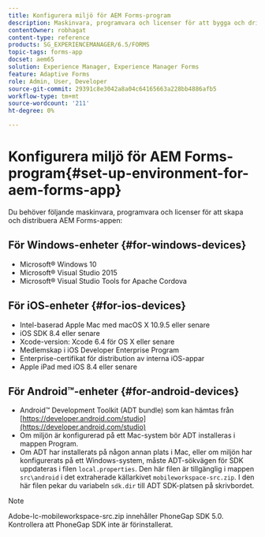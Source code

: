 ```yaml
---
title: Konfigurera miljö för AEM Forms-program
description: Maskinvara, programvara och licenser för att bygga och driftsätta AEM Forms-appen.
contentOwner: robhagat
content-type: reference
products: SG_EXPERIENCEMANAGER/6.5/FORMS
topic-tags: forms-app
docset: aem65
solution: Experience Manager, Experience Manager Forms
feature: Adaptive Forms
role: Admin, User, Developer
source-git-commit: 29391c8e3042a8a04c64165663a228bb4886afb5
workflow-type: tm+mt
source-wordcount: '211'
ht-degree: 0%

---
```


# Konfigurera miljö för AEM Forms-program{#set-up-environment-for-aem-forms-app}

Du behöver följande maskinvara, programvara och licenser för att skapa och distribuera AEM Forms-appen:

## För Windows-enheter {#for-windows-devices}

* Microsoft® Windows 10
* Microsoft® Visual Studio 2015
* Microsoft® Visual Studio Tools for Apache Cordova

## För iOS-enheter {#for-ios-devices}

* Intel-baserad Apple Mac med macOS X 10.9.5 eller senare
* iOS SDK 8.4 eller senare
* Xcode-version: Xcode 6.4 för OS X eller senare
* Medlemskap i iOS Developer Enterprise Program
* Enterprise-certifikat för distribution av interna iOS-appar
* Apple iPad med iOS 8.4 eller senare

## För Android™-enheter {#for-android-devices}

* Android™ Development Toolkit (ADT bundle) som kan hämtas från [https://developer.android.com/studio](https://developer.android.com/studio)
* Om miljön är konfigurerad på ett Mac-system bör ADT installeras i mappen Program.
* Om ADT har installerats på någon annan plats i Mac, eller om miljön har konfigurerats på ett Windows-system, måste ADT-sökvägen för SDK uppdateras i filen `local.properties`. Den här filen är tillgänglig i mappen `src\android` i det extraherade källarkivet `mobileworkspace-src.zip`. I den här filen pekar du variabeln `sdk.dir` till ADT SDK-platsen på skrivbordet.

>[!NOTE]
>
>Adobe-lc-mobileworkspace-src.zip innehåller PhoneGap SDK 5.0. Kontrollera att PhoneGap SDK inte är förinstallerat.
